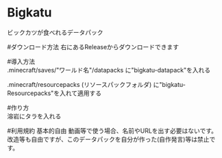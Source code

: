 # Bigkatu
ビックカツが食べれるデータパック

#ダウンロード方法
右にあるReleaseからダウンロードできます

#導入方法  
.minecraft/saves/"ワールド名"/datapacks に"bigkatu-datapack"を入れる

.minecraft/resourcepacks (リソースパックフォルダ) に"bigkatu-Resourcepacks"を入れて適用する

#作り方  
溶岩にタラを入れる  
  
#利用規約
基本的自由
動画等で使う場合、名前やURLを出す必要はないです。
改造等も自由ですが、このデータパックを自分が作った(自作発言)等は禁止です。
